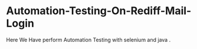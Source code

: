 # Automation-Testing-On-Rediff-Mail-Login
Here We Have perform Automation Testing with selenium and java .
